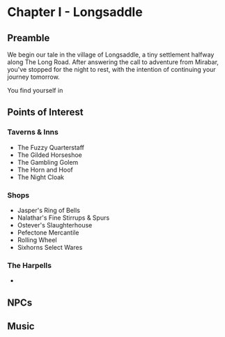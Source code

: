 # Chapter I - Longsaddle

## Preamble

We begin our tale in the village of Longsaddle, a tiny settlement halfway along The Long Road. After answering the call to adventure from Mirabar, you've stopped for the night to rest, with the intention of continuing your journey tomorrow.

You find yourself in

## Points of Interest

### Taverns & Inns

- The Fuzzy Quarterstaff
- The Gilded Horseshoe
- The Gambling Golem
- The Horn and Hoof
- The Night Cloak

### Shops

- Jasper's Ring of Bells
- Nalathar's Fine Stirrups & Spurs
- Ostever's Slaughterhouse
- Pefectone Mercantile
- Rolling Wheel
- Sixhorns Select Wares

### The Harpells

- 

## NPCs



## Music
